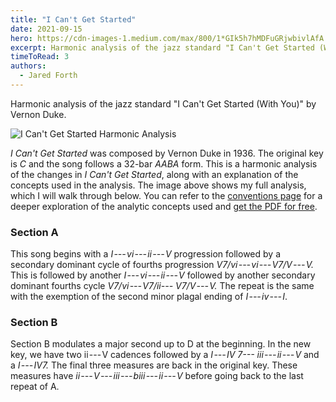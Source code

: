 ```yaml
---
title: "I Can't Get Started"
date: 2021-09-15
hero: https://cdn-images-1.medium.com/max/800/1*GIk5h7hMDFuGRjwbivlAfA.png
excerpt: Harmonic analysis of the jazz standard "I Can't Get Started (With You)" by Vernon Duke. 
timeToRead: 3
authors:
  - Jared Forth
---
```


Harmonic analysis of the jazz standard "I Can't Get Started (With You)" by Vernon Duke. 

<!--more-->

![I Can't Get Started Harmonic Analysis](https://cdn-images-1.medium.com/max/800/1*GIk5h7hMDFuGRjwbivlAfA.png)

*I Can't Get Started* was composed by Vernon Duke in 1936. The original key is *C* and the song follows a 32-bar *AABA* form. This is a harmonic analysis of the changes in *I Can't Get Started*, along with an explanation of the concepts used in the analysis. The image above shows my full analysis, which I will walk through below. You can refer to the [conventions page](https://jazztheory.co/conventions-theory/) for a deeper exploration of the analytic concepts used and [get the PDF for free](https://jaredforth.gumroad.com/l/i-cant-get-started).

### Section A

This song begins with a *I --- vi --- ii --- V* progression followed by a secondary dominant cycle of fourths progression *V7/vi --- vi --- V7/V --- V.* This is followed by another *I --- vi --- ii --- V* followed by another secondary dominant fourths cycle *V7/vi --- V7/ii--- V7/V --- V.* The repeat is the same with the exemption of the second minor plagal ending of *I --- iv --- I*. 

### Section B

Section B modulates a major second up to D at the beginning. In the new key, we have two ii --- V cadences followed by a *I --- IV 7--- iii --- ii --- V* and a *I --- IV7.* The final three measures are back in the original key. These measures have *ii --- V --- iii --- biii --- ii --- V* before going back to the last repeat of A.